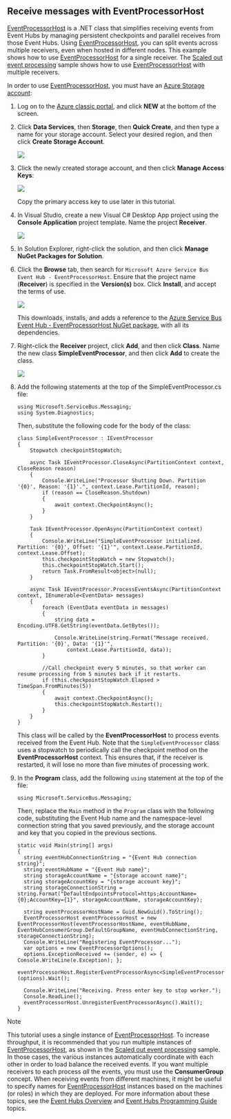## Receive messages with EventProcessorHost
[EventProcessorHost](http://msdn.microsoft.com/library/azure/microsoft.servicebus.messaging.eventprocessorhost\(v=azure.95\).aspx) is a .NET class that simplifies receiving events from Event Hubs by managing persistent checkpoints and parallel receives from those Event Hubs. Using [EventProcessorHost](http://msdn.microsoft.com/library/azure/microsoft.servicebus.messaging.eventprocessorhost\(v=azure.95\).aspx), you can split events across multiple receivers, even when hosted in different nodes. This example shows how to use [EventProcessorHost](http://msdn.microsoft.com/library/azure/microsoft.servicebus.messaging.eventprocessorhost\(v=azure.95\).aspx) for a single receiver. The [Scaled out event processing](https://code.msdn.microsoft.com/Service-Bus-Event-Hub-45f43fc3) sample shows how to use [EventProcessorHost](http://msdn.microsoft.com/library/azure/microsoft.servicebus.messaging.eventprocessorhost\(v=azure.95\).aspx) with multiple receivers.

In order to use [EventProcessorHost](http://msdn.microsoft.com/library/azure/microsoft.servicebus.messaging.eventprocessorhost\(v=azure.95\).aspx), you must have an [Azure Storage account](../articles/storage/storage-create-storage-account.md):

1. Log on to the [Azure classic portal](http://manage.windowsazure.com), and click **NEW** at the bottom of the screen.
2. Click **Data Services**, then **Storage**, then **Quick Create**, and then type a name for your storage account. Select your desired region, and then click **Create Storage Account**.
   
    ![](./media/service-bus-event-hubs-getstarted/create-eph-csharp2.png)
3. Click the newly created storage account, and then click **Manage Access Keys**:
   
    ![](./media/service-bus-event-hubs-getstarted/create-eph-csharp3.png)
   
    Copy the primary access key to use later in this tutorial.
4. In Visual Studio, create a new Visual C# Desktop App project using the **Console  Application** project template. Name the project **Receiver**.
   
    ![](./media/service-bus-event-hubs-getstarted/create-receiver-csharp1.png)
5. In Solution Explorer, right-click the solution, and then click **Manage NuGet Packages for Solution**.
6. Click the **Browse** tab, then search for `Microsoft Azure Service Bus Event Hub - EventProcessorHost`. Ensure that the project name (**Receiver**) is specified in the **Version(s)** box. Click **Install**, and accept the terms of use.
   
    ![](./media/service-bus-event-hubs-getstarted/create-eph-csharp1.png)
   
    This downloads, installs, and adds a reference to the [Azure Service Bus Event Hub - EventProcessorHost NuGet package](https://www.nuget.org/packages/Microsoft.Azure.ServiceBus.EventProcessorHost), with all its dependencies.
7. Right-click the **Receiver** project, click **Add**, and then click **Class**. Name the new class **SimpleEventProcessor**, and then click **Add** to create the class.
   
    ![](./media/service-bus-event-hubs-getstarted/create-receiver-csharp2.png)
8. Add the following statements at the top of the SimpleEventProcessor.cs file:
   
    ```
    using Microsoft.ServiceBus.Messaging;
    using System.Diagnostics;
    ```
   
    Then, substitute the following code for the body of the class:
   
    ```
    class SimpleEventProcessor : IEventProcessor
    {
        Stopwatch checkpointStopWatch;
   
        async Task IEventProcessor.CloseAsync(PartitionContext context, CloseReason reason)
        {
            Console.WriteLine("Processor Shutting Down. Partition '{0}', Reason: '{1}'.", context.Lease.PartitionId, reason);
            if (reason == CloseReason.Shutdown)
            {
                await context.CheckpointAsync();
            }
        }
   
        Task IEventProcessor.OpenAsync(PartitionContext context)
        {
            Console.WriteLine("SimpleEventProcessor initialized.  Partition: '{0}', Offset: '{1}'", context.Lease.PartitionId, context.Lease.Offset);
            this.checkpointStopWatch = new Stopwatch();
            this.checkpointStopWatch.Start();
            return Task.FromResult<object>(null);
        }
   
        async Task IEventProcessor.ProcessEventsAsync(PartitionContext context, IEnumerable<EventData> messages)
        {
            foreach (EventData eventData in messages)
            {
                string data = Encoding.UTF8.GetString(eventData.GetBytes());
   
                Console.WriteLine(string.Format("Message received.  Partition: '{0}', Data: '{1}'",
                    context.Lease.PartitionId, data));
            }
   
            //Call checkpoint every 5 minutes, so that worker can resume processing from 5 minutes back if it restarts.
            if (this.checkpointStopWatch.Elapsed > TimeSpan.FromMinutes(5))
            {
                await context.CheckpointAsync();
                this.checkpointStopWatch.Restart();
            }
        }
    }
    ```
   
    This class will be called by the **EventProcessorHost** to process events received from the Event Hub. Note that the `SimpleEventProcessor` class uses a stopwatch to periodically call the checkpoint method on the **EventProcessorHost** context. This ensures that, if the receiver is restarted, it will lose no more than five minutes of processing work.
9. In the **Program** class, add the following `using` statement at the top of the file:
   
    ```
    using Microsoft.ServiceBus.Messaging;
    ```
   
    Then, replace the `Main` method in the `Program` class with the following code, substituting the Event Hub name and the namespace-level connection string that you saved previously, and the storage account and key that you copied in the previous sections. 
   
    ```
    static void Main(string[] args)
    {
      string eventHubConnectionString = "{Event Hub connection string}";
      string eventHubName = "{Event Hub name}";
      string storageAccountName = "{storage account name}";
      string storageAccountKey = "{storage account key}";
      string storageConnectionString = string.Format("DefaultEndpointsProtocol=https;AccountName={0};AccountKey={1}", storageAccountName, storageAccountKey);
   
      string eventProcessorHostName = Guid.NewGuid().ToString();
      EventProcessorHost eventProcessorHost = new EventProcessorHost(eventProcessorHostName, eventHubName, EventHubConsumerGroup.DefaultGroupName, eventHubConnectionString, storageConnectionString);
      Console.WriteLine("Registering EventProcessor...");
      var options = new EventProcessorOptions();
      options.ExceptionReceived += (sender, e) => { Console.WriteLine(e.Exception); };
      eventProcessorHost.RegisterEventProcessorAsync<SimpleEventProcessor>(options).Wait();
   
      Console.WriteLine("Receiving. Press enter key to stop worker.");
      Console.ReadLine();
      eventProcessorHost.UnregisterEventProcessorAsync().Wait();
    }
    ```

> [!NOTE]
> This tutorial uses a single instance of [EventProcessorHost](http://msdn.microsoft.com/library/azure/microsoft.servicebus.messaging.eventprocessorhost\(v=azure.95\).aspx). To increase throughput, it is recommended that you run multiple instances of [EventProcessorHost](http://msdn.microsoft.com/library/azure/microsoft.servicebus.messaging.eventprocessorhost\(v=azure.95\).aspx), as shown in the [Scaled out event processing](https://code.msdn.microsoft.com/Service-Bus-Event-Hub-45f43fc3) sample. In those cases, the various instances automatically coordinate with each other in order to load balance the received events. If you want multiple receivers to each process *all* the events, you must use the **ConsumerGroup** concept. When receiving events from different machines, it might be useful to specify names for [EventProcessorHost](http://msdn.microsoft.com/library/azure/microsoft.servicebus.messaging.eventprocessorhost\(v=azure.95\).aspx) instances based on the machines (or roles) in which they are deployed. For more information about these topics, see the [Event Hubs Overview](../articles/event-hubs/event-hubs-overview.md) and [Event Hubs Programming Guide](../articles/event-hubs/event-hubs-programming-guide.md) topics.
> 
> 

<!-- Links -->
[Event Hubs Overview]: event-hubs-overview.md
[Event Hubs Programming Guide]: event-hubs-programming-guide.md
[Scaled out event processing]: https://code.msdn.microsoft.com/Service-Bus-Event-Hub-45f43fc3
[Azure Storage account]: ../storage/storage-create-storage-account.md
[EventProcessorHost]: http://msdn.microsoft.com/library/azure/microsoft.servicebus.messaging.eventprocessorhost(v=azure.95).aspx
[Azure classic portal]: http://manage.windowsazure.com

<!-- Images -->

[11]: ./media/service-bus-event-hubs-getstarted/create-eph-csharp2.png
[12]: ./media/service-bus-event-hubs-getstarted/create-eph-csharp3.png
[13]: ./media/service-bus-event-hubs-getstarted/create-eph-csharp1.png
[14]: ./media/service-bus-event-hubs-getstarted/create-receiver-csharp1.png
[15]: ./media/service-bus-event-hubs-getstarted/create-receiver-csharp2.png

